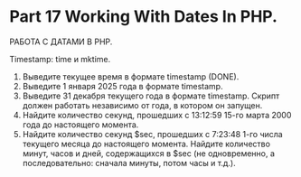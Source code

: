 ﻿# Part 17 Working With Dates In PHP.
 
РАБОТА С ДАТАМИ В PHP.

Timestamp: time и mktime.

1. Выведите текущее время в формате timestamp (DONE).
2. Выведите 1 января 2025 года в формате timestamp.
3. Выведите 31 декабря текущего года в формате timestamp. Скрипт должен работать независимо от года, в котором он запущен.
4. Найдите количество секунд, прошедших с 13:12:59 15-го марта 2000 года до настоящего момента.
5. Найдите количество секунд $sec, прошедших с 7:23:48 1-го числа текущего месяца до настоящего момента. Найдите количество минут, часов и дней, содержащихся в $sec (не одновременно, а последовательно: сначала минуты, потом    часы и т.д.).

